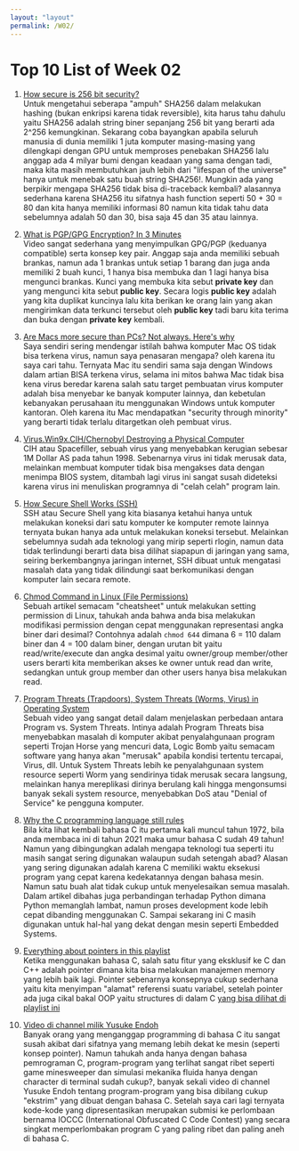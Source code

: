 ```yaml
---
layout: "layout"
permalink: /W02/
---
```


# Top 10 List of Week 02

1. [How secure is 256 bit security?](https://www.youtube.com/watch?v=S9JGmA5_unY)<br>
Untuk mengetahui seberapa "ampuh" SHA256 dalam melakukan hashing (bukan enkripsi karena tidak reversible), kita harus tahu dahulu yaitu SHA256 adalah string biner sepanjang 256 bit yang berarti ada 2^256 kemungkinan. Sekarang coba bayangkan apabila seluruh manusia di dunia memiliki 1 juta komputer masing-masing yang dilengkapi dengan GPU untuk memproses penebakan SHA256 lalu anggap ada 4 milyar bumi dengan keadaan yang sama dengan tadi, maka kita masih membutuhkan jauh lebih dari "lifespan of the universe" hanya untuk menebak satu buah string SHA256!. Mungkin ada yang berpikir mengapa SHA256 tidak bisa di-traceback kembali? alasannya sederhana karena SHA256 itu sifatnya hash function seperti 50 + 30 = 80 dan kita hanya memiliki informasi 80 namun kita tidak tahu data sebelumnya adalah 50 dan 30, bisa saja 45 dan 35 atau lainnya. 

2. [What is PGP/GPG Encryption? In 3 Minutes](https://www.youtube.com/watch?v=1-MPcUHhXoc)<br>
Video sangat sederhana yang menyimpulkan GPG/PGP (keduanya compatible) serta konsep key pair.
Anggap saja anda memiliki sebuah brankas, namun ada 1 brankas untuk setiap 1 barang dan juga anda memiliki 2 buah kunci, 1 hanya bisa membuka dan 1 lagi hanya bisa mengunci brankas. Kunci yang membuka kita sebut **private key** dan yang mengunci kita sebut **public key**. Secara logis **public key** adalah yang kita duplikat kuncinya lalu kita berikan ke orang lain yang akan mengirimkan data terkunci tersebut oleh **public key** tadi baru kita terima dan buka dengan **private key** kembali.

3. [Are Macs more secure than PCs? Not always. Here's why](https://www.pensar.co.uk/blog/are-macs-more-secure-than-pcs)<br>
Saya sendiri sering mendengar istilah bahwa komputer Mac OS tidak bisa terkena virus, namun saya penasaran mengapa? oleh karena itu saya cari tahu.
Ternyata Mac itu sendiri sama saja dengan Windows dalam artian BISA terkena virus, selama ini mitos bahwa Mac tidak bisa kena virus beredar karena salah satu target pembuatan virus komputer adalah bisa menyebar ke banyak komputer lainnya, dan kebetulan kebanyakan perusahaan itu menggunakan Windows untuk komputer kantoran. Oleh karena itu Mac mendapatkan "security through minority" yang berarti tidak terlalu ditargetkan oleh pembuat virus.

4. [Virus.Win9x.CIH/Chernobyl Destroying a Physical Computer](https://www.youtube.com/watch?v=RrnWFAx5vJg)<br>
CIH atau Spacefiller, sebuah virus yang menyebabkan kerugian sebesar 1M Dollar AS pada tahun 1998.
Sebenarnya virus ini tidak merusak data, melainkan membuat komputer tidak bisa mengakses data dengan menimpa BIOS system, ditambah lagi virus ini sangat susah dideteksi karena virus ini menuliskan programnya di "celah celah" program lain.

5. [How Secure Shell Works (SSH)](https://www.youtube.com/watch?v=ORcvSkgdA58)<br>
SSH atau Secure Shell yang kita biasanya ketahui hanya untuk melakukan koneksi dari satu komputer ke komputer remote lainnya ternyata bukan hanya ada untuk melakukan koneksi tersebut.
Melainkan sebelumnya sudah ada teknologi yang mirip seperti rlogin, namun data tidak terlindungi berarti data bisa dilihat siapapun di jaringan yang sama, seiring berkembangnya jaringan internet, SSH dibuat untuk mengatasi masalah data yang tidak dilindungi saat berkomunikasi dengan komputer lain secara remote. 

6. [Chmod Command in Linux (File Permissions)](https://linuxize.com/post/chmod-command-in-linux/)<br>
Sebuah artikel semacam "cheatsheet" untuk melakukan setting permission di Linux, tahukah anda bahwa anda bisa melakukan modifikasi permission dengan cepat menggunakan representasi angka biner dari desimal?
Contohnya adalah `chmod 644` dimana 6 = 110 dalam biner dan 4 = 100 dalam biner, dengan urutan bit yaitu read/write/execute dan angka desimal yaitu owner/group member/other users berarti kita memberikan akses ke owner untuk read dan write, sedangkan untuk group member dan other users hanya bisa melakukan read. 

7. [Program Threats (Trapdoors), System Threats (Worms, Virus) in Operating System](https://www.youtube.com/watch?v=f5v9fdcRe_E)<br>
Sebuah video yang sangat detail dalam menjelaskan perbedaan antara Program vs. System Threats.
Intinya adalah Program Threats bisa menyebabkan masalah di komputer akibat penyalahgunaan program seperti Trojan Horse yang mencuri data, Logic Bomb yaitu semacam software yang hanya akan "merusak" apabila kondisi tertentu tercapai, Virus, dll.
Untuk System Threats lebih ke penyalahgunaan system resource seperti Worm yang sendirinya tidak merusak secara langsung, melainkan hanya mereplikasi dirinya berulang kali hingga mengonsumsi banyak sekali system resource, menyebabkan DoS atau "Denial of Service" ke pengguna komputer.

8. [Why the C programming language still rules](https://www.infoworld.com/article/3402023/why-the-c-programming-language-still-rules.html)<br>
Bila kita lihat kembali bahasa C itu pertama kali muncul tahun 1972, bila anda membaca ini di tahun 2021 maka umur bahasa C sudah 49 tahun!
Namun yang dibingungkan adalah mengapa teknologi tua seperti itu masih sangat sering digunakan walaupun sudah setengah abad?
Alasan yang sering digunakan adalah karena C memiliki waktu eksekusi program yang cepat karena kedekatannya dengan bahasa mesin.
Namun satu buah alat tidak cukup untuk menyelesaikan semua masalah. Dalam artikel dibahas juga perbandingan terhadap Python dimana Python memanglah lambat, namun proses development kode lebih cepat dibanding menggunakan C.
Sampai sekarang ini C masih digunakan untuk hal-hal yang dekat dengan mesin seperti Embedded Systems.

9. [Everything about pointers in this playlist](https://www.youtube.com/playlist?list=PLBlnK6fEyqRggZZgYpPMUxdY1CYkZtARR)<br>
Ketika menggunakan bahasa C, salah satu fitur yang eksklusif ke C dan C++ adalah pointer dimana kita bisa melakukan manajemen memory yang lebih baik lagi.
Pointer sebenarnya konsepnya cukup sederhana yaitu kita menyimpan "alamat" referensi suatu variabel, setelah pointer ada juga cikal bakal OOP yaitu structures di dalam C [yang bisa dilihat di playlist ini](https://www.youtube.com/watch?v=3pFSbSVIwKU&list=PLBlnK6fEyqRiteqwlMLXYtZ16xXDR7MO0&index=3)

10. [Video di channel milik Yusuke Endoh](https://www.youtube.com/c/YusukeEndoh/videos)<br>
Banyak orang yang menganggap programming di bahasa C itu sangat susah akibat dari sifatnya yang memang lebih dekat ke mesin (seperti konsep pointer).
Namun tahukah anda hanya dengan bahasa pemrograman C, program-program yang terlihat sangat ribet seperti game minesweeper dan simulasi mekanika fluida hanya dengan character di terminal sudah cukup?, banyak sekali video di channel Yusuke Endoh tentang program-program yang bisa dibilang cukup "ekstrim" yang dibuat dengan bahasa C.
Setelah saya cari lagi ternyata kode-kode yang dipresentasikan merupakan submisi ke perlombaan bernama IOCCC (International Obfuscated C Code Contest) yang secara singkat memperlombakan program C yang paling ribet dan paling aneh di bahasa C.
